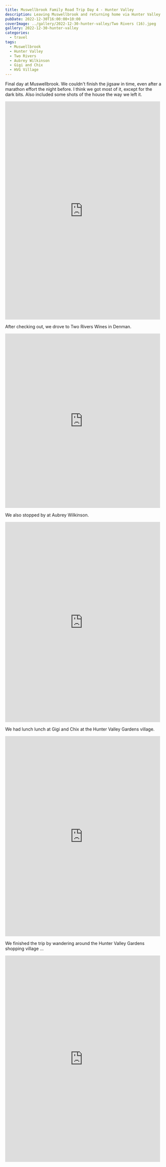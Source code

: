 ```yaml
---
title: Muswellbrook Family Road Trip Day 4 - Hunter Valley
description: Leaving Muswellbrook and returning home via Hunter Valley
pubDate: 2022-12-30T16:00:00+10:00
coverImage: ../gallery/2022-12-30-hunter-valley/Two Rivers (16).jpeg
gallery: 2022-12-30-hunter-valley
categories:
  - travel
tags:
  - Muswellbrook
  - Hunter Valley
  - Two Rivers
  - Aubrey Wilkinson
  - Gigi and Chix
  - HVG Village
---
```


Final day at Muswellbrook. We couldn't finish the jigsaw in time, even after a marathon effort the night before. I think we got most of it, except for the dark bits. Also included some shots of the house the way we left it.

<iframe src="https://www.facebook.com/plugins/post.php?href=https%3A%2F%2Fwww.facebook.com%2Fchris1.tham%2Fposts%2Fpfbid02rDcxbGsKaAswXmvpjBdNJjguPXBQPxTgPhmfdQ312xKWFmxd9U8z9SzWc9mjs6gLl&show_text=true&width=500" width="500" height="703" style="border:none;overflow:hidden" scrolling="no" frameborder="0" allowfullscreen="true" allow="autoplay; clipboard-write; encrypted-media; picture-in-picture; web-share"></iframe>

After checking out, we drove to Two Rivers Wines in Denman.

<iframe src="https://www.facebook.com/plugins/post.php?href=https%3A%2F%2Fwww.facebook.com%2Fchris1.tham%2Fposts%2Fpfbid0uKARPgYyF8HZp1N227u5whLnc4mxvsPKBSttkcWh3GX1hmdAH7wL9QuWd8UEf9Lhl&show_text=true&width=500" width="500" height="562" style="border:none;overflow:hidden" scrolling="no" frameborder="0" allowfullscreen="true" allow="autoplay; clipboard-write; encrypted-media; picture-in-picture; web-share"></iframe>

We also stopped by at Aubrey Wilkinson.

<iframe src="https://www.facebook.com/plugins/post.php?href=https%3A%2F%2Fwww.facebook.com%2Fchris1.tham%2Fposts%2Fpfbid0QMjHBpbewEpuF8J1RVSp3pwCH3nn1vL6PbBY5iFTfURQtx2HzqF6gzbZ9K5MYwdMl&show_text=true&width=500" width="500" height="645" style="border:none;overflow:hidden" scrolling="no" frameborder="0" allowfullscreen="true" allow="autoplay; clipboard-write; encrypted-media; picture-in-picture; web-share"></iframe>

We had lunch lunch at Gigi and Chix at the Hunter Valley Gardens village.

<iframe src="https://www.facebook.com/plugins/post.php?href=https%3A%2F%2Fwww.facebook.com%2Fchris1.tham%2Fposts%2Fpfbid0TydawMCVGBTCD9REGgpw8791cgR2VkAAvhZeJaaFS2j6VAjPzHDf412deYTVuyShl&show_text=true&width=500" width="500" height="645" style="border:none;overflow:hidden" scrolling="no" frameborder="0" allowfullscreen="true" allow="autoplay; clipboard-write; encrypted-media; picture-in-picture; web-share"></iframe>

We finished the trip by wandering around the Hunter Valley Gardens shopping village ...

<iframe src="https://www.facebook.com/plugins/post.php?href=https%3A%2F%2Fwww.facebook.com%2Fchris1.tham%2Fposts%2Fpfbid0JLoZ8JDio7MyXFTg5CQHYgWLPFi9sQic17yWNH4ztUhLEx3VVjT8exqhxVTZr5tnl&show_text=true&width=500" width="500" height="665" style="border:none;overflow:hidden" scrolling="no" frameborder="0" allowfullscreen="true" allow="autoplay; clipboard-write; encrypted-media; picture-in-picture; web-share"></iframe>
